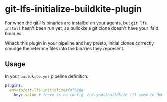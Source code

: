 # git-lfs-initialize-buildkite-plugin

For when the git-lfs binaries are installed on your agents, but `git lfs install` hasn't been run
yet, so buildkite's git clone doesn't have your lfs'd binaries.

Whack this plugin in your pipeline and hey presto, initial clones correctly smudge the refernce
files into the binaries they represent.

## Usage

In your `buildkite.yml` pipeline definition:

```yaml
plugins:
  envato/git-lfs-initialize#fd7b28a:
    key: value # there is no config, but yaml/buildkite (?) seem to demand something here
```
